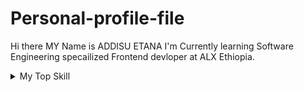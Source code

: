 # Personal-profile-file
Hi there MY Name is ADDISU ETANA
I'm Currently learning Software Engineering specailized Frontend devloper at ALX Ethiopia.
<details>
    <summary> My Top Skill </summary>
    
    | Rank | Top skill     |
    |-----:|---------------|
    |     1|    Javascript |
    |     2|    HTML5      
    |     4|   Tailwindcss |
 
</details>
